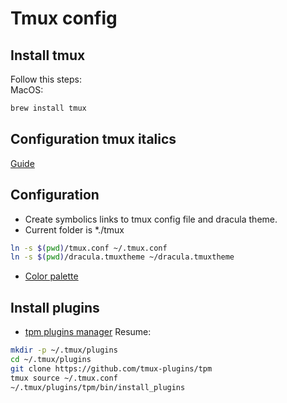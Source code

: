 # Tmux config

## Install tmux
Follow this steps: \
MacOS:
```bash
brew install tmux
```
## Configuration tmux italics

[Guide](https://gist.github.com/bbqtd/a4ac060d6f6b9ea6fe3aabe735aa9d95)

## Configuration

* Create symbolics links to tmux config file and dracula theme.
* Current folder is *./tmux
```bash
ln -s $(pwd)/tmux.conf ~/.tmux.conf
ln -s $(pwd)/dracula.tmuxtheme ~/dracula.tmuxtheme
```
* [Color palette](https://i.stack.imgur.com/e63et.png)

## Install plugins

* [tpm plugins manager](https://github.com/tmux-plugins/tpm)
Resume:
```bash
mkdir -p ~/.tmux/plugins
cd ~/.tmux/plugins
git clone https://github.com/tmux-plugins/tpm
tmux source ~/.tmux.conf
~/.tmux/plugins/tpm/bin/install_plugins
```


